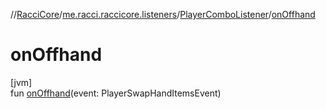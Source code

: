 //[RacciCore](../../../index.md)/[me.racci.raccicore.listeners](../index.md)/[PlayerComboListener](index.md)/[onOffhand](on-offhand.md)

# onOffhand

[jvm]\
fun [onOffhand](on-offhand.md)(event: PlayerSwapHandItemsEvent)
